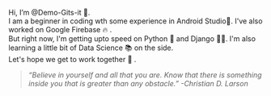 Hi, I’m @Demo-Gits-it 👋.<br />
I am a beginner in coding wth some experience in Android Studio👾. I've also worked on Google Firebase 🔥 . <br />
But right now, I'm getting upto speed on Python 🐍 and Django 👨‍💻. I'm also learning a little bit of Data Science 📚 on the side.<br />
Let's hope we get to work together 🤝 .

>_“Believe in yourself and all that you are. Know that there is something inside you that is greater than any obstacle.” 
>-Christian D. Larson_
